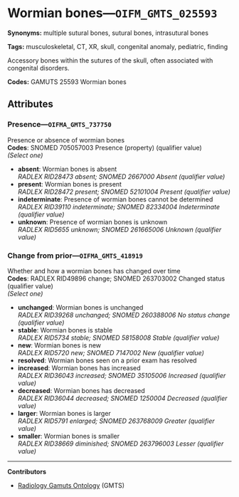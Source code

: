# Wormian bones—`OIFM_GMTS_025593`

**Synonyms:** multiple sutural bones, sutural bones, intrasutural bones

**Tags:** musculoskeletal, CT, XR, skull, congenital anomaly, pediatric, finding

Accessory bones within the sutures of the skull, often associated with congenital disorders.

**Codes:** GAMUTS 25593 Wormian bones

## Attributes

### Presence—`OIFMA_GMTS_737750`

Presence or absence of wormian bones  
**Codes**: SNOMED 705057003 Presence (property) (qualifier value)  
*(Select one)*

- **absent**: Wormian bones is absent  
_RADLEX RID28473 absent; SNOMED 2667000 Absent (qualifier value)_
- **present**: Wormian bones is present  
_RADLEX RID28472 present; SNOMED 52101004 Present (qualifier value)_
- **indeterminate**: Presence of wormian bones cannot be determined  
_RADLEX RID39110 indeterminate; SNOMED 82334004 Indeterminate (qualifier value)_
- **unknown**: Presence of wormian bones is unknown  
_RADLEX RID5655 unknown; SNOMED 261665006 Unknown (qualifier value)_

### Change from prior—`OIFMA_GMTS_418919`

Whether and how a wormian bones has changed over time  
**Codes**: RADLEX RID49896 change; SNOMED 263703002 Changed status (qualifier value)  
*(Select one)*

- **unchanged**: Wormian bones is unchanged  
_RADLEX RID39268 unchanged; SNOMED 260388006 No status change (qualifier value)_
- **stable**: Wormian bones is stable  
_RADLEX RID5734 stable; SNOMED 58158008 Stable (qualifier value)_
- **new**: Wormian bones is new  
_RADLEX RID5720 new; SNOMED 7147002 New (qualifier value)_
- **resolved**: Wormian bones seen on a prior exam has resolved  
- **increased**: Wormian bones has increased  
_RADLEX RID36043 increased; SNOMED 35105006 Increased (qualifier value)_
- **decreased**: Wormian bones has decreased  
_RADLEX RID36044 decreased; SNOMED 1250004 Decreased (qualifier value)_
- **larger**: Wormian bones is larger  
_RADLEX RID5791 enlarged; SNOMED 263768009 Greater (qualifier value)_
- **smaller**: Wormian bones is smaller  
_RADLEX RID38669 diminished; SNOMED 263796003 Lesser (qualifier value)_

---

**Contributors**

- [Radiology Gamuts Ontology](https://gamuts.net/) (GMTS)